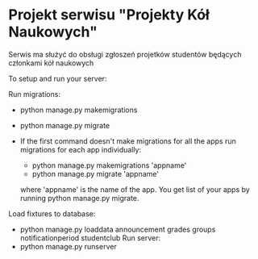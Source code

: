 # Projekt serwisu "Projekty Kół Naukowych"

Serwis ma służyć do obsługi zgłoszeń projetków studentów będących członkami kół naukowych


To setup and run your server:







Run migrations:
  - python manage.py makemigrations
  - python manage.py migrate
  - If the first command doesn't make migrations for all the apps run migrations for each app individually:
    - python manage.py makemigrations 'appname'
    - python manage.py migrate 'appname'
    
    where 'appname' is the name of the app. You get list of your apps by running python manage.py migrate.

Load fixtures to database:
  - python manage.py loaddata announcement grades groups notificationperiod studentclub
Run server:
  - python manage.py runserver
